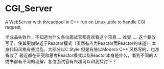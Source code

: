 # CGI_Server
A WebServer with threadpool in C++ run on Linux ,able to handle CGI request,

半成品失败作，不知道为什么各位面试官都喜欢看这个项目.....难受.....
这个要改写了，使其更加贴近于Reactor模式（虽然有点为Reactor而Reactor的味道）
本身代码风格有些混乱，大部分以C Style 但是有些以Modern C++ 风格写的，也准备改了
最近都在研究和思考Reactor模式以及Reactor本身是什么，看到不同的人或书都有不同的理解，各位面试官有兴趣可以和我探讨下？
